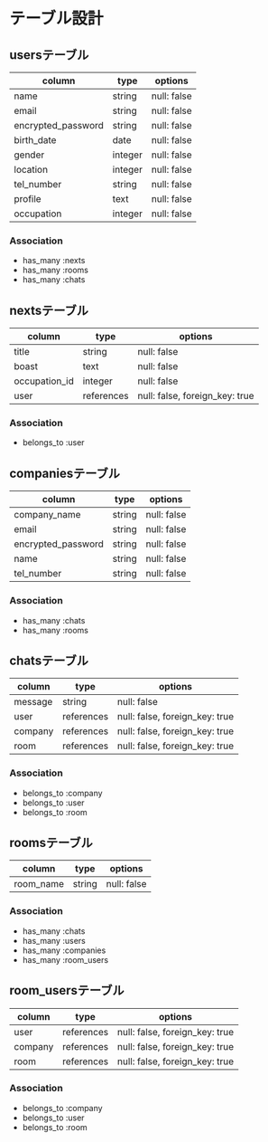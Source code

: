 # テーブル設計


## usersテーブル
|    column                       |  type  |    options  |
| ------------------------------- | ------ | ----------- |
| name                            | string | null: false |
| email                           | string | null: false |
| encrypted_password              | string | null: false |
| birth_date                      | date   | null: false |
| gender                          |integer | null: false |
| location                        |integer | null: false |
| tel_number                      | string | null: false |
| profile                         | text   | null: false |
| occupation                      |integer | null: false |

### Association
- has_many :nexts
- has_many :rooms
- has_many :chats



## nextsテーブル
|    column             |  type   |   options   |
| --------------------- | ------  | ----------- |
| title                 | string  | null: false |
| boast                 | text    | null: false |
| occupation_id         | integer | null: false |
| user                  |references|null: false, foreign_key: true|

### Association
- belongs_to :user



## companiesテーブル
|    column                       |  type  |    options  |
| ------------------------------- | ------ | ----------- |
| company_name                    | string | null: false |
| email                           | string | null: false |
| encrypted_password              | string | null: false |
| name                            | string | null: false |
| tel_number                      | string | null: false |

### Association
- has_many :chats
- has_many :rooms



## chatsテーブル
|    column                       |  type  |    options  |
| ------------------------------- | ------ | ----------- |
| message                         | string | null: false |
| user                            |references|null: false, foreign_key: true|
| company                         |references|null: false, foreign_key: true|
| room                            |references|null: false, foreign_key: true|

### Association
- belongs_to :company
- belongs_to :user
- belongs_to :room



## roomsテーブル
|    column                       |  type  |    options  |
| ------------------------------- | ------ | ----------- |
| room_name                       | string | null: false |

### Association
- has_many :chats
- has_many :users
- has_many :companies
- has_many :room_users



## room_usersテーブル
|    column                       |  type  |    options  |
| ------------------------------- | ------ | ----------- |
| user                            |references|null: false, foreign_key: true|
| company                         |references|null: false, foreign_key: true|
| room                            |references|null: false, foreign_key: true|

### Association
- belongs_to :company
- belongs_to :user
- belongs_to :room